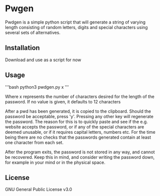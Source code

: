 
# Pwgen

Pwdgen is a simple python script that will generate a string of varying length consisting of random letters, digits and special characters using several sets of alternatives.

## Installation

Download and use as a script for now

## Usage

'''bash
python3 pwdgen.py x
'''

Where x represents the number of characters desired for the length of the password. If no value is given, it defaults to 12 characters

After a pwd has been generated, it is copied to the clipboard. Should the password be acceptable, press 'y'. Pressing any other key will regenerate the password. The reason for this is to quickly paste and see if the e.g. website accepts the password, or if any of the special characters are deemed unusable, or if it requires capital letters, numbers etc. For the time being there are no checks that the passwords generated contain at least one character from each set. 

After the program exits, the password is not stored in any way, and cannot be recovered. Keep this in mind, and consider writing the password down, for example in your mind or in the physical space.

## License

GNU General Public License v3.0
